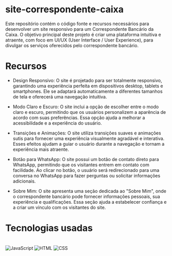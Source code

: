 # site-correspondente-caixa
Este repositório contém o código fonte e recursos necessários para desenvolver um site responsivo para um Correspondente Bancário da Caixa. O objetivo principal deste projeto é criar uma plataforma intuitiva e atraente, com foco em UI/UX (User Interface / User Experience), para divulgar os serviços oferecidos pelo correspondente bancário. 

# Recursos
- Design Responsivo: O site é projetado para ser totalmente responsivo, garantindo uma experiência perfeita em dispositivos desktop, tablets e smartphones. Ele se adaptará automaticamente a diferentes tamanhos de tela e oferecerá uma navegação intuitiva.

- Modo Claro e Escuro: O site inclui a opção de escolher entre o modo claro e escuro, permitindo que os usuários personalizem a aparência de acordo com suas preferências. Essa opção ajuda a melhorar a acessibilidade e a experiência do usuário.

- Transições e Animações: O site utiliza transições suaves e animações sutis para fornecer uma experiência visualmente agradável e interativa. Esses efeitos ajudam a guiar o usuário durante a navegação e tornam a experiência mais atraente.

- Botão para WhatsApp: O site possui um botão de contato direto para WhatsApp, permitindo que os visitantes entrem em contato com facilidade. Ao clicar no botão, o usuário será redirecionado para uma conversa no WhatsApp para fazer perguntas ou solicitar informações adicionais.

- Sobre Mim: O site apresenta uma seção dedicada ao "Sobre Mim", onde o correspondente bancário pode fornecer informações pessoais, sua experiência e qualificações. Essa seção ajuda a estabelecer confiança e a criar um vínculo com os visitantes do site.


# Tecnologias usadas
<br>
<img align="center" src="https://img.shields.io/badge/JavaScript-F7DF1E?style=for-the-badge&logo=javascript&logoColor=black" alt="JavaScript" title="JavaScript">
<img align="center" src="https://img.shields.io/badge/HTML5-E34F26?style=for-the-badge&logo=html5&logoColor=white" alt="HTML" title="HTML">
<img align="center" src="https://img.shields.io/badge/CSS3-1572B6?style=for-the-badge&logo=css3&logoColor=white" alt="CSS" title="CSS">
</br>


